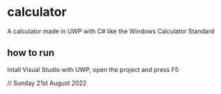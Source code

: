 # calculator
A calculator made in UWP with C# like the Windows Calculator Standard

## how to run
Intall Visual Studio with UWP, open the project and press F5

// Sunday 21st August 2022